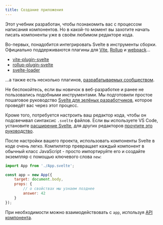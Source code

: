 ```yaml
---
title: Создание приложения
---
```


Этот учебник разработан, чтобы познакомить вас с процессом написания компонентов. Но в какой-то момент вы захотите начать писать компоненты уже в своём любимом редакторе кода.

Во-первых, понадобится интегрировать Svelte в инструменты сборки. Официально поддерживаются плагины для [Vite](https://vitejs.dev/), [Rollup](https://rollupjs.org) и [webpack](https://webpack.js.org/)...

* [vite-plugin-svelte](https://github.com/sveltejs/vite-plugin-svelte)
* [rollup-plugin-svelte](https://github.com/sveltejs/rollup-plugin-svelte)
* [svelte-loader](https://github.com/sveltejs/svelte-loader)

...а также есть несколько плагинов, [разрабатываемых сообществом](https://sveltesociety.dev/tooling).

Не беспокойтесь, если вы  новичок в веб-разработке и ранее не пользовались подобными инструментами. Мы подготовили простое пошаговое руководство [Svelte для зелёных разработчиков](blog/svelte-for-new-developers), которое проведёт вас через этот процесс.

Кроме того, потребуется настроить ваш редактор кода, чтобы он подсвечивал синтаксис `.svelte` файлов. Если вы используете VS Code, установите [расширение Svelte](https://marketplace.visualstudio.com/items?itemName=svelte.svelte-vscode), для других редакторов [прочтите это руководство](blog/setting-up-your-editor).

После настройки вашего проекта, использовать компоненты Svelte в коде очень легко. Компилятор превращает каждый компонент в обычный класс JavaScript - просто импортируйте его и создайте экземпляр с помощью ключевого слова `new`:

```js
import App from './App.svelte';

const app = new App({
	target: document.body,
	props: {
		// о свойствах мы узнаем позднее
		answer: 42
	}
});
```

При необходимости можно взаимодействовать с `app`, используя [API компонента](docs#API_компонента_на_клиенте).
